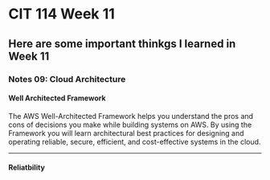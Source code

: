 # CIT 114 Week 11
## Here are some important thinkgs I learned in Week 11
### Notes 09: Cloud Architecture

#### Well Architected Framework

The AWS Well-Architected Framework helps you understand the pros and cons of decisions you make while building systems on AWS.
By using the Framework you will learn architectural best practices for designing and operating reliable, secure, efficient, and
cost-effective systems in the cloud.

------
 #### Reliatbility
